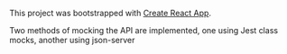 This project was bootstrapped with [Create React App](https://github.com/facebook/create-react-app).

Two methods of mocking the API are implemented, one using Jest class mocks, another using json-server